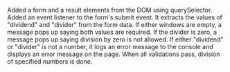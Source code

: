 Added a form and a result elements from the DOM using querySelector.
Added an event listener to the form's submit event.
It extracts the values of "dividend" and "divider" from the form data.
If either windows are empty, a message pops up saying both values are required.
If the divider is zero, a message pops up saying division by zero is not allowed.
If either "dividend" or "divider" is not a number, it logs an error message to the console and displays an error message on the page.
When all validations pass, division of specified numbers is done.
